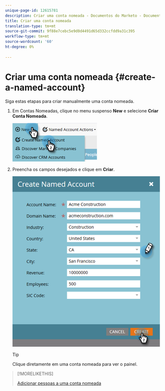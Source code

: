 ```yaml
---
unique-page-id: 12615781
description: Criar uma conta nomeada - Documentos do Marketo - Documentação do produto
title: Criar uma conta nomeada
translation-type: tm+mt
source-git-commit: 9f88e7cebc5e9d0d4491d65d332ccfdd9a31c395
workflow-type: tm+mt
source-wordcount: '60'
ht-degree: 0%

---
```



# Criar uma conta nomeada {#create-a-named-account}

Siga estas etapas para criar manualmente uma conta nomeada.

1. Em Contas Nomeadas, clique no menu suspenso **New** e selecione **Criar Conta Nomeada**.

   ![](assets/two-1.png)

1. Preencha os campos desejados e clique em **Criar**.

   ![](assets/three-1.png)

   >[!TIP]
   >
   >Clique diretamente em uma conta nomeada para ver o painel.

>[!MORELIKETHIS]
>
>[Adicionar pessoas a uma conta nomeada](/help/marketo/product-docs/target-account-management/target/named-accounts/add-people-to-a-named-account.md)
